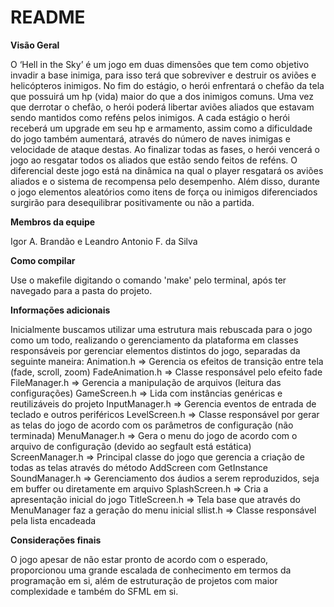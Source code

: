 # README #

**Visão Geral**

O ‘Hell in the Sky’ é um jogo em duas dimensões que tem como objetivo invadir a base inimiga, para isso terá que sobreviver e destruir os aviões e helicópteros inimigos. No fim do estágio, o herói enfrentará o chefão da tela que possuirá um hp (vida) maior do que a dos inimigos comuns. Uma vez que derrotar o chefão, o herói poderá libertar aviões aliados que estavam sendo mantidos como reféns pelos inimigos. A cada estágio o herói receberá um upgrade em seu hp e armamento, assim como a dificuldade do jogo também aumentará, através do número de naves inimigas e velocidade de ataque destas. Ao finalizar todas as fases, o herói vencerá o jogo ao resgatar todos os aliados que estão sendo feitos de reféns. O diferencial deste jogo está na dinâmica na qual o player resgatará os aviões aliados e o sistema de recompensa pelo desempenho. Além disso, durante o jogo elementos aleatórios como itens de força ou inimigos diferenciados surgirão para desequilibrar positivamente ou não a partida.

**Membros da equipe**

Igor A. Brandão e Leandro Antonio F. da Silva

**Como compilar**

Use o makefile digitando o comando 'make' pelo terminal, após ter navegado para a pasta do projeto.

**Informações adicionais**

Inicialmente buscamos utilizar uma estrutura mais rebuscada para o jogo como um todo, realizando o gerenciamento da plataforma em classes responsáveis por gerenciar elementos distintos do jogo, separadas da seguinte maneira:
Animation.h => Gerencia os efeitos de transição entre tela (fade, scroll, zoom)
FadeAnimation.h => Classe responsável pelo efeito fade
FileManager.h => Gerencia a manipulação de arquivos (leitura das configurações)
GameScreen.h => Lida com instâncias genéricas e reutilizáveis do projeto
InputManager.h => Gerencia eventos de entrada de teclado e outros periféricos
LevelScreen.h => Classe responsável por gerar as telas do jogo de acordo com os parâmetros de configuração (não terminada)
MenuManager.h => Gera o menu do jogo de acordo com o arquivo de configuração (devido ao segfault está estática)
ScreenManager.h => Principal classe do jogo que gerencia a criação de todas as telas através do método AddScreen com GetInstance
SoundManager.h => Gerenciamento dos áudios a serem reproduzidos, seja em buffer ou diretamente em arquivo
SplashScreen.h => Cria a apresentação inicial do jogo
TitleScreen.h => Tela base que através do MenuManager faz a geração do menu inicial
sllist.h => Classe responsável pela lista encadeada

**Considerações finais**

O jogo apesar de não estar pronto de acordo com o esperado, proporcionou uma grande escalada de conhecimento em termos da programação em si, além de estruturação de projetos com maior complexidade e também do SFML em si.